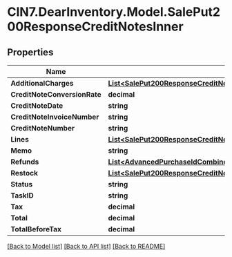 # CIN7.DearInventory.Model.SalePut200ResponseCreditNotesInner

## Properties

| Name                         | Type                                                                                                                                                                                      | Description | Notes      |
| ---------------------------- | ----------------------------------------------------------------------------------------------------------------------------------------------------------------------------------------- | ----------- | ---------- |
| **AdditionalCharges**        | [**List&lt;SalePut200ResponseCreditNotesInnerAdditionalChargesInner&gt;**](SalePut200ResponseCreditNotesInnerAdditionalChargesInner.md)                                                   |             | [optional] |
| **CreditNoteConversionRate** | **decimal**                                                                                                                                                                               |             | [optional] |
| **CreditNoteDate**           | **string**                                                                                                                                                                                |             | [optional] |
| **CreditNoteInvoiceNumber**  | **string**                                                                                                                                                                                |             | [optional] |
| **CreditNoteNumber**         | **string**                                                                                                                                                                                |             | [optional] |
| **Lines**                    | [**List&lt;SalePut200ResponseCreditNotesInnerLinesInner&gt;**](SalePut200ResponseCreditNotesInnerLinesInner.md)                                                                           |             | [optional] |
| **Memo**                     | **string**                                                                                                                                                                                |             | [optional] |
| **Refunds**                  | [**List&lt;AdvancedPurchaseIdCombineadditionalchargesGet200ResponseInvoiceInnerPaymentsInner&gt;**](AdvancedPurchaseIdCombineadditionalchargesGet200ResponseInvoiceInnerPaymentsInner.md) |             | [optional] |
| **Restock**                  | [**List&lt;SalePut200ResponseCreditNotesInnerRestockInner&gt;**](SalePut200ResponseCreditNotesInnerRestockInner.md)                                                                       |             | [optional] |
| **Status**                   | **string**                                                                                                                                                                                |             | [optional] |
| **TaskID**                   | **string**                                                                                                                                                                                |             | [optional] |
| **Tax**                      | **decimal**                                                                                                                                                                               |             | [optional] |
| **Total**                    | **decimal**                                                                                                                                                                               |             | [optional] |
| **TotalBeforeTax**           | **decimal**                                                                                                                                                                               |             | [optional] |

[[Back to Model list]](../README.md#documentation-for-models) [[Back to API list]](../README.md#documentation-for-api-endpoints) [[Back to README]](../README.md)
